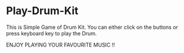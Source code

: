 # Play-Drum-Kit

This is Simple Game of Drum Kit.
You can either click on the buttons or press keyboard key to play the Drum.

ENJOY PLAYING YOUR FAVOURITE MUSIC !!
